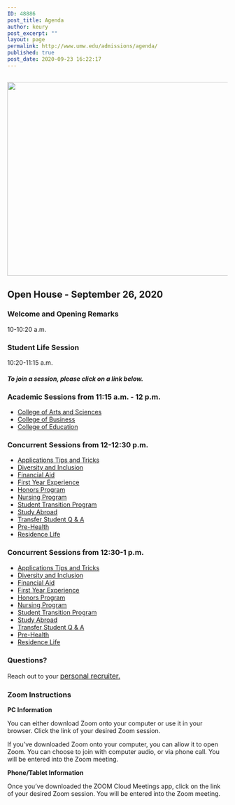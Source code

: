 ```yaml
---
ID: 48886
post_title: Agenda
author: keury
post_excerpt: ""
layout: page
permalink: http://www.umw.edu/admissions/agenda/
published: true
post_date: 2020-09-23 16:22:17
---
```

<h2><img class="aligncenter size-page-feature wp-image-48887" src="http://www.umw.edu/admissions/wp-content/uploads/sites/6/2020/09/Lee-Hall-Sept-2020-1140x460.jpg" alt="" width="1100" height="444" /></h2>
<h2>Open House - September 26, 2020</h2>
<h3><strong>Welcome and Opening Remarks
</strong></h3>
10-10:20 a.m.
<h3><strong>Student Life Session
</strong></h3>
10:20-11:15 a.m.
<h4><em>To join a session, please click on a link below. </em></h4>
<h3><strong>Academic Sessions from 11:15 a.m. - 12 p.m.</strong></h3>
<ul>
 	<li><a href="https://umw-sso.zoom.us/j/94796540955?pwd=U1VUblMwVHBLL25lR014UDhya0pEdz09">College of Arts and Sciences</a></li>
 	<li><u><a href="https://umw-sso.zoom.us/j/95166007927?pwd=RTNTUjRtSTJhNnE5eVlyNWs5WHlsdz09">College of Business</a></u></li>
 	<li><a href="https://umw-sso.zoom.us/j/95983025900?pwd=QkpKTE9vaXZGa0FpVVdGTVdiM2RiUT09">College of Education</a></li>
</ul>
<h3><strong>Concurrent Sessions from 12-12:30 p.m.</strong></h3>
<ul>
 	<li><a href="https://umw-sso.zoom.us/j/94481812744?pwd=emIrbmJSVUJRYzd6K3NIdHJFblI5QT09">Applications Tips and Tricks</a></li>
 	<li><a href="https://umw-sso.zoom.us/j/93672647403?pwd=dDFxRFNCUFFmdDJDQm81emZjWTZLZz09">Diversity and Inclusion</a></li>
 	<li><a href="https://umw-sso.zoom.us/j/91452014226?pwd=bmdIY2FFeXA5Z094UndVVzdpOVo4QT09">Financial Aid</a></li>
 	<li><a href="https://umw-sso.zoom.us/j/93621681581?pwd=TFZVQ1ZwTkdUSVFBZzJsbndHZUI2dz09">First Year Experience</a></li>
 	<li><a href="https://umw-sso.zoom.us/j/96504258657?pwd=OTFsYjBjOEtPalBlREU1aUc0cm90QT09">Honors Program</a></li>
 	<li><u><a href="https://umw-sso.zoom.us/j/96176247390?pwd=LzRlYmJZN0NPUTFsTDByemRkU3N4dz09">Nursing Program</a></u></li>
 	<li><a href="https://umw-sso.zoom.us/j/98647578526?pwd=Qm9KTFN3TEVzcWJkajQ5SmovNFZmdz09">Student Transition Program</a></li>
 	<li><u><a href="https://umw-sso.zoom.us/j/96545747196?pwd=QzMrWnZ3R0RXZis0V0pqaUVLZHZiZz09">Study Abroad</a></u></li>
 	<li><a href="https://umw-sso.zoom.us/j/93863711522?pwd=MXV1UXh6Z1RMSW5nUmczeTlianpRQT09">Transfer Student Q &amp; A</a></li>
 	<li><a href="https://umw-sso.zoom.us/j/94769635445">Pre-Health</a></li>
 	<li><a href="https://umw-sso.zoom.us/j/96847771800?pwd=U2NvclJ0bmhjTWIreVZtLzlNSnhEdz09">Residence Life</a></li>
</ul>
<h3><strong>Concurrent Sessions from 12:30-1 p.m.</strong></h3>
<ul>
 	<li><a href="https://umw-sso.zoom.us/j/94481812744?pwd=emIrbmJSVUJRYzd6K3NIdHJFblI5QT09">Applications Tips and Tricks</a></li>
 	<li><a href="https://umw-sso.zoom.us/j/93672647403?pwd=dDFxRFNCUFFmdDJDQm81emZjWTZLZz09">Diversity and Inclusion</a></li>
 	<li><a href="https://umw-sso.zoom.us/j/99256598688?pwd=VkVHTURQVkhIZndkT2krSDFnR0Jidz09">Financial Aid</a></li>
 	<li><a href="https://umw-sso.zoom.us/j/93621681581?pwd=TFZVQ1ZwTkdUSVFBZzJsbndHZUI2dz09">First Year Experience</a></li>
 	<li><a href="https://umw-sso.zoom.us/j/96504258657?pwd=OTFsYjBjOEtPalBlREU1aUc0cm90QT09">Honors Program</a></li>
 	<li><u><a href="https://umw-sso.zoom.us/j/96176247390?pwd=LzRlYmJZN0NPUTFsTDByemRkU3N4dz09">Nursing Program</a></u></li>
 	<li><a href="https://umw-sso.zoom.us/j/98647578526?pwd=Qm9KTFN3TEVzcWJkajQ5SmovNFZmdz09">Student Transition Program</a></li>
 	<li><u><a href="https://umw-sso.zoom.us/j/96545747196?pwd=QzMrWnZ3R0RXZis0V0pqaUVLZHZiZz09">Study Abroad</a></u></li>
 	<li><a href="https://umw-sso.zoom.us/j/93863711522?pwd=MXV1UXh6Z1RMSW5nUmczeTlianpRQT09">Transfer Student Q &amp; A</a></li>
 	<li><a href="https://umw-sso.zoom.us/j/94769635445">Pre-Health</a></li>
 	<li><a href="https://umw-sso.zoom.us/j/96847771800?pwd=U2NvclJ0bmhjTWIreVZtLzlNSnhEdz09">Residence Life</a></li>
</ul>
<h3>Questions?</h3>
Reach out to your <a style="font-size: 16px" href="https://www.umw.edu/admissions/meet-us/">personal recruiter.</a>
<h3>Zoom Instructions</h3>
<strong>PC Information</strong>

You can either download Zoom onto your computer or use it in your browser. Click the link of your desired Zoom session.

If you’ve downloaded Zoom onto your computer, you can allow it to open Zoom. You can choose to join with computer audio, or via phone call. You will be entered into the Zoom meeting.

<strong>Phone/Tablet Information</strong>

Once you’ve downloaded the ZOOM Cloud Meetings app, click on the link of your desired Zoom session. You will be entered into the Zoom meeting.